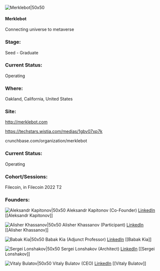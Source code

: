 

![Merklebot|50x50](https://apimg.techstars.com/connect/images/image_files/62368f201d115c0008c62ba1/original/Merklebot_Square_Logo.png)

#### Merklebot
Connecting universe to metaverse

### Stage: 
Seed - Graduate 

### Current Status: 
Operating

### Where:
Oakland, California, United States

### Site:
http://merklebot.com

https://techstars.wistia.com/medias/1gbv07xp7k

crunchbase.com/organization/merklebot

### Current Status: 
Operating

### Cohort/Sessions: 
Filecoin, in Filecoin 2022 T2

### Founders: 

![Aleksandr Kapitonov|50x50](https://www.f6s.com/content-resource/profiles/2106275_th2.jpg) Aleksandr Kapitonov (Co-Founder) [LinkedIn](https://linkedin.com/in/kapitonovaleksandr) [[Aleksandr Kapitonov]]

![Alisher Khassanov|50x50]() Alisher Khassanov (Participant) [LinkedIn](https://linkedin.com/in/khssnv) [[Alisher Khassanov]]

![Babak Kia|50x50](http://s3.amazonaws.com/ts-accel-connect-uploads/images/image_files/576a9261bbe36f6bc3000044/original/Babak_Kia.jpg) Babak Kia (Adjunct Professor) [LinkedIn](https://linkedin.com/in/babakkia) [[Babak Kia]]

![Sergei Lonshakov|50x50](https://www.f6s.com/content-resource/profiles/2106770_th2.jpg) Sergei Lonshakov (Architect) [LinkedIn](https://linkedin.com/in/ensrationis) [[Sergei Lonshakov]]

![Vitaly Bulatov|50x50](https://www.f6s.com/content-resource/profiles/1212039_th2.jpg) Vitaly Bulatov (CEO) [LinkedIn](https://linkedin.com/in/vitalybulatov) [[Vitaly Bulatov]]


